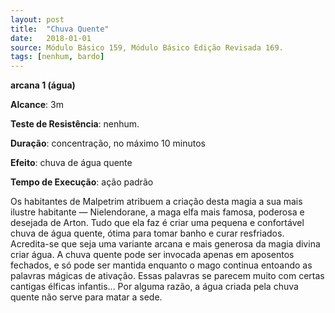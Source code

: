 ```yaml
---
layout: post
title:  "Chuva Quente"
date:   2018-01-01
source: Módulo Básico 159, Módulo Básico Edição Revisada 169.
tags: [nenhum, bardo]
---
```


**arcana 1 (água)**

**Alcance**: 3m

**Teste de Resistência**: nenhum.

**Duração**: concentração, no máximo 10 minutos

**Efeito**: chuva de água quente

**Tempo de Execução**: ação padrão

Os habitantes de Malpetrim atribuem a criação desta magia a sua mais ilustre habitante — Nielendorane, a maga elfa mais famosa, poderosa e desejada de Arton. Tudo que ela faz é criar uma pequena e confortável chuva de água quente, ótima para tomar banho e curar resfriados. Acredita-se que seja uma variante arcana e mais generosa da magia divina criar água.
A chuva quente pode ser invocada apenas em aposentos fechados, e só pode ser mantida enquanto o mago continua entoando as palavras mágicas de ativação. Essas palavras se parecem muito com certas cantigas élficas infantis...
Por alguma razão, a água criada pela chuva quente não serve para matar a sede.
